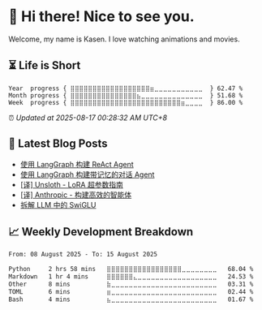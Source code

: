 <h1>👋 Hi there! Nice to see you.</h1>

Welcome, my name is Kasen. I love watching animations and movies.

## ⏳ Life is Short

<!-- Start of Time Progress Bar -->
``` text
Year  progress { ⣿⣿⣿⣿⣿⣿⣿⣿⣿⣿⣿⣿⣿⣿⣿⣿⣿⣿⣶⣀⣀⣀⣀⣀⣀⣀⣀⣀⣀⣀  } 62.47 %
Month progress { ⣿⣿⣿⣿⣿⣿⣿⣿⣿⣿⣿⣿⣿⣿⣿⣦⣀⣀⣀⣀⣀⣀⣀⣀⣀⣀⣀⣀⣀⣀  } 51.68 %
Week  progress { ⣿⣿⣿⣿⣿⣿⣿⣿⣿⣿⣿⣿⣿⣿⣿⣿⣿⣿⣿⣿⣿⣿⣿⣿⣿⣶⣀⣀⣀⣀  } 86.00 %
```

⏰ *Updated at 2025-08-17 00:28:32 AM UTC+8*

<!-- End of Time Progress Bar -->

## 📝 Latest Blog Posts

<!-- BLOG-POST-LIST:START -->
- [使用 LangGraph 构建 ReAct Agent](https://blog.imkasen.com/build-react-agent-using-langgraph/)
- [使用 LangGraph 构建带记忆的对话 Agent](https://blog.imkasen.com/build-chat-agent-with-memory-using-langgraph/)
- [[译] Unsloth - LoRA 超参数指南](https://blog.imkasen.com/lora-hyperparameters-guide/)
- [[译] Anthropic - 构建高效的智能体](https://blog.imkasen.com/building-effective-agents/)
- [拆解 LLM 中的 SwiGLU](https://blog.imkasen.com/swiglu-activation-function/)
<!-- BLOG-POST-LIST:END -->

## 📈 Weekly Development Breakdown

<!--START_SECTION:waka-->

```txt
From: 08 August 2025 - To: 15 August 2025

Python     2 hrs 58 mins   ⣿⣿⣿⣿⣿⣿⣿⣿⣿⣿⣿⣿⣿⣿⣿⣿⣿⣀⣀⣀⣀⣀⣀⣀⣀   68.04 %
Markdown   1 hr 4 mins     ⣿⣿⣿⣿⣿⣿⣄⣀⣀⣀⣀⣀⣀⣀⣀⣀⣀⣀⣀⣀⣀⣀⣀⣀⣀   24.53 %
Other      8 mins          ⣷⣀⣀⣀⣀⣀⣀⣀⣀⣀⣀⣀⣀⣀⣀⣀⣀⣀⣀⣀⣀⣀⣀⣀⣀   03.31 %
TOML       6 mins          ⣶⣀⣀⣀⣀⣀⣀⣀⣀⣀⣀⣀⣀⣀⣀⣀⣀⣀⣀⣀⣀⣀⣀⣀⣀   02.44 %
Bash       4 mins          ⣦⣀⣀⣀⣀⣀⣀⣀⣀⣀⣀⣀⣀⣀⣀⣀⣀⣀⣀⣀⣀⣀⣀⣀⣀   01.67 %
```

<!--END_SECTION:waka-->
